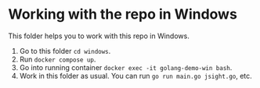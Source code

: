 # Working with the repo in Windows

This folder helps you to work with this repo in Windows.

1. Go to this folder `cd windows`.
2. Run `docker compose up`.
3. Go into running container `docker exec -it golang-demo-win bash`.
4. Work in this folder as usual. You can run `go run main.go jsight.go`, etc.